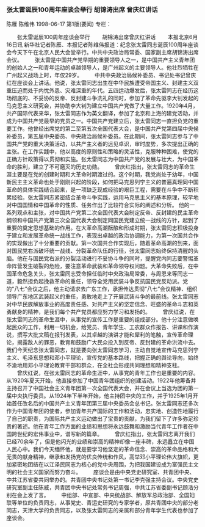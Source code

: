 ### 张太雷诞辰100周年座谈会举行  胡锦涛出席  曾庆红讲话
陈雁  陈维伟
1998-06-17
第1版(要闻)
专栏：

　　张太雷诞辰100周年座谈会举行
　　胡锦涛出席曾庆红讲话
　　本报北京6月16日讯  新华社记者陈雁、本报记者陈维伟报道：纪念张太雷同志诞辰100周年座谈会今天下午在北京人民大会堂举行。中共中央政治局常委、国家副主席胡锦涛出席会议。
　　张太雷是中国共产党早期的重要领导人之一，是中国共产主义青年团的创始人之一和青年运动的卓越领导人，是广州起义的主要领导人。他壮烈牺牲在广州起义战场上时，年仅29岁。
　　中共中央政治局候补委员、书记处书记曾庆红在座谈会上讲话。他说，张太雷同志出生在中华民族遭受帝国主义、封建主义双重压迫而处于内忧外患、灾难深重的年代。五四运动爆发后，张太雷同志在经历这场彻底的、不妥协的反帝、反封建斗争洗礼的同时，参加了革命先驱李大钊发起的马克思主义研究会，并协助李大钊为建立中国共产党做了大量工作。1920年4月，共产国际代表来华，张太雷同志作为英文翻译，参加了北京和上海的建党活动，并成为中国共产党最早的党员之一。中国共产党建立后，张太雷同志一直担负党的重要工作。他曾经出席党的第二至第五次全国代表大会，是中国共产党第四届中央候补委员，第五届中央委员、中央政治局候补委员。在此期间，张太雷同志参与了中国共产党的重大决策活动，以共产主义者的远见卓识，审时度势，多次提出正确的主张。在工作实践中，他以高度的原则性和策略的灵活性，克服种种困难，使党的正确方针政策得以贯彻和实施。张太雷同志为中国共产党的发展与壮大，为中国革命的胜利，建立了不可磨灭的历史功勋。
　　曾庆红指出，张太雷同志的革命生涯主要是在党的创建时期和大革命时期渡过的。这个时期，我党尚处于幼年，中国新民主主义革命也处于刚刚兴起的阶段，如何把马克思列宁主义的普遍真理同中国革命的具体实践结合起来，是一项缺乏现成经验的艰巨工程，需要在斗争中不断积累经验。张太雷同志紧密结合革命斗争实践，运用马克思主义的基本原理，较早地对中国国情和中国革命的性质、任务作出了比较符合实际的阐述和分析。
    他的一系列观点和主张，对中国共产党第二次全国代表大会制定反帝、反封建的民主革命纲领和中国共产党第三次全国代表大会制定同国民党建立统一战线的方针，起到了重要的奠定思想基础的作用。在大革命高潮酝酿和形成时期，张太雷同志积极投身于建立和发展革命统一战线工作，表现出卓越的政治协调能力，为第一次国共合作的实现做出了十分重要的贡献。第一次国共合作实现后，随着革命高潮的到来，面对国民党右派破坏统一战线、分裂革命队伍的行径，张太雷同志始终保持清醒的头脑。他在与国民党右派的分裂活动进行不妥协斗争的同时，提醒党内同志要警惕革命阵营发生破裂的危险，要注意革命武装和革命领导权问题。大革命失败后，在中国革命危急关头，张太雷同志受命担任临时中央政治局常委，与周恩来等同志一道，毅然担负起挽救革命的重任，领导全党用武装斗争反抗国民党反动派。党的“八七”会议之后，他主动请求去广东工作，承担传达贯彻“八七”会议精神、组织领导广东地区武装起义的重任，勇敢地走上了开展武装斗争的最前线。张太雷同志对中华民族解放事业的高度责任感、对共产主义的坚定信念、旺盛的革命斗志和英勇献身的精神，是我们每个共产党员都应努力学习和发扬的。
　　曾庆红说，在张太雷同志的革命生涯中，从事党的宣传工作是重要的组成部分。他十分注意做唤起民众的工作，利用一切机会，给党员、青年学生、工农群众作报告、讲课和作演说，撰写大批文稿在报刊发表，以其卓越的演讲才能和犀利的笔触，宣传革命理论，揭露敌人的罪恶，教育和鼓励广大民众投入到反帝、反封建的革命洪流中去。我们今天纪念张太雷同志，就是要向张太雷同志学习，主动自觉地宣传马克思列宁主义、毛泽东思想和邓小平理论，宣传党的基本路线，把握正确的舆论导向，始终不渝地用邓小平理论教育干部和群众，在全社会形成共同理想和精神支柱。
　　曾庆红说，在张太雷同志的革命生涯中，从事党的青年工作也是重要的内容。从1920年夏天开始，他直接参加了中国青年团组织的创建活动。1922年他筹备并主持召开了中国社会主义青年团第一次全国代表大会，并在会议上当选为团的第一届中央执行委员。从1924年下半年开始，他主持团中央的工作，并于1925年1月开始首任改名后的中国共产主义青年团第三届中央委员会总书记。张太雷同志还多次作为中国青年团的使者，参加青年共产国际的工作和活动，忠实地、创造性地履行了自己的职责，为国际共产主义运动做出了宝贵的贡献，为我们留下了许多弥足珍贵的著述。他在青年工作方面的业绩和思想将永远鼓舞和激励当代青年工作者在中国跨世纪的宏伟事业中，谱写新的篇章。
　　曾庆红指出，张太雷同志离开我们已经70余年了，但是他闪光的业绩和崇高的精神却像一座丰碑，永远矗立在中国人民心中。我们今天缅怀他，就是要学习他坚定的革命信念、崇高的革命品格和大无畏的献身精神，继承和发扬党的优良传统和作风，高举邓小平理论伟大旗帜，更加紧密地团结在以江泽民同志为核心的党中央周围，为把我国建设成为富强民主文明的社会主义国家而努力奋斗。
　　座谈会是由中央党史研究室、共青团中央、中共江苏省委共同举办的。共青团中央书记处第一书记李克强主持会议。中央党史研究室副主任陈威，共青团中央书记处常务书记周强，中共江苏省委副书记顾浩分别在会上发了言。
　　中组部、中宣部、中央统战部、解放军总政治部、全国妇联等单位的负责同志，从事党史、青运史研究的专家学者，原共青团中央的部分老同志，天津大学的负责同志，以及张太雷同志的亲属和部分青年学生代表也参加了座谈会。
